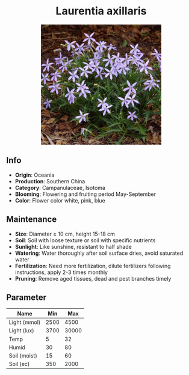 <h1 align='center'>Laurentia axillaris</h1>
<p align="center">
    <img 
        align='center'
        width='320'
        src="../images/laurentia axillaris.png" 
        alt='Laurentia axillaris' />
</p>

## Info

 - **Origin**: Oceania
 - **Production**: Southern China
 - **Category**: Campanulaceae, Isotoma
 - **Blooming**: Flowering and fruiting period May-September
 - **Color**: Flower color white, pink, blue

## Maintenance

 - **Size**: Diameter ≥ 10 cm, height 15-18 cm
 - **Soil**: Soil with loose texture or soil with specific nutrients
 - **Sunlight**: Like sunshine, resistant to half shade
 - **Watering**: Water thoroughly after soil surface dries, avoid saturated water
 - **Fertilization**: Need more fertilization, dilute fertilizers following instructions, apply 2-3 times monthly
 - **Pruning**: Remove aged tissues, dead and pest branches timely

## Parameter

| Name         | Min  | Max   |
|--------------|------|-------|
| Light (mmol) | 2500 | 4500  |
| Light (lux)  | 3700 | 30000 |
| Temp         | 5    | 32    |
| Humid        | 30   | 80    |
| Soil (moist) | 15   | 60    |
| Soil (ec)    | 350  | 2000  |